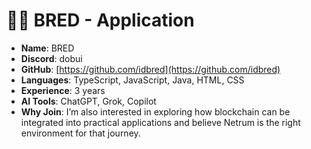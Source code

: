# 🧑‍💻 BRED - Application

- **Name**: BRED  
- **Discord**: dobui  
- **GitHub**: [https://github.com/idbred](https://github.com/idbred)  
- **Languages**: TypeScript, JavaScript, Java, HTML, CSS  
- **Experience**: 3 years  
- **AI Tools**: ChatGPT, Grok, Copilot  
- **Why Join**: I’m also interested in exploring how blockchain can be integrated into practical applications and believe Netrum is the right environment for that journey.
	

